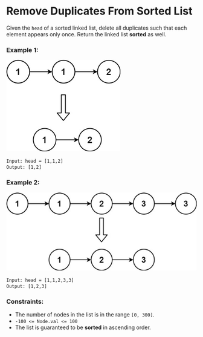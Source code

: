 # Remove Duplicates From Sorted List
Given the `head` of a sorted linked list, delete all duplicates such that each element appears only once. Return the linked list **sorted** as well.

 

### Example 1:

![img.png](img.png)
```
Input: head = [1,1,2]
Output: [1,2]
```
### Example 2:
![img_1.png](img_1.png)
```
Input: head = [1,1,2,3,3]
Output: [1,2,3]
``` 

### Constraints:

- The number of nodes in the list is in the range `[0, 300]`.
- `-100 <= Node.val <= 100`
- The list is guaranteed to be **sorted** in ascending order.
